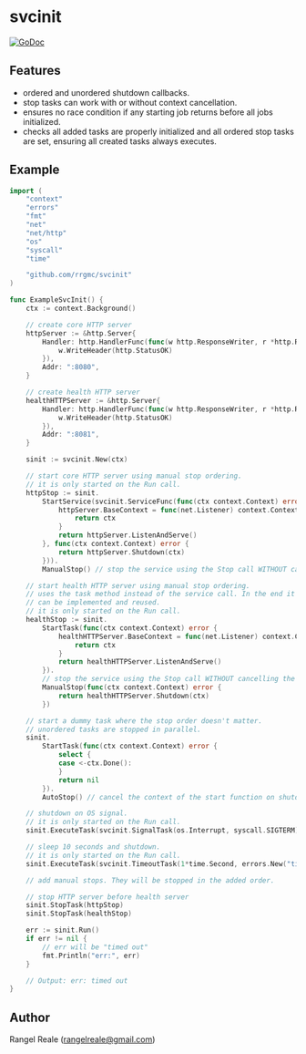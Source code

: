 # svcinit
[![GoDoc](https://godoc.org/github.com/rrgmc/svcinit?status.png)](https://godoc.org/github.com/rrgmc/svcinit)

## Features

- ordered and unordered shutdown callbacks.
- stop tasks can work with or without context cancellation.
- ensures no race condition if any starting job returns before all jobs initialized.
- checks all added tasks are properly initialized and all ordered stop tasks are set, ensuring all created tasks always executes. 

## Example

```go
import (
    "context"
    "errors"
    "fmt"
    "net"
    "net/http"
    "os"
    "syscall"
    "time"

    "github.com/rrgmc/svcinit"
)

func ExampleSvcInit() {
    ctx := context.Background()

    // create core HTTP server
    httpServer := &http.Server{
        Handler: http.HandlerFunc(func(w http.ResponseWriter, r *http.Request) {
            w.WriteHeader(http.StatusOK)
        }),
        Addr: ":8080",
    }

    // create health HTTP server
    healthHTTPServer := &http.Server{
        Handler: http.HandlerFunc(func(w http.ResponseWriter, r *http.Request) {
            w.WriteHeader(http.StatusOK)
        }),
        Addr: ":8081",
    }

    sinit := svcinit.New(ctx)

    // start core HTTP server using manual stop ordering.
    // it is only started on the Run call.
    httpStop := sinit.
        StartService(svcinit.ServiceFunc(func(ctx context.Context) error {
            httpServer.BaseContext = func(net.Listener) context.Context {
                return ctx
            }
            return httpServer.ListenAndServe()
        }, func(ctx context.Context) error {
            return httpServer.Shutdown(ctx)
        })).
        ManualStop() // stop the service using the Stop call WITHOUT cancelling the Start context.

    // start health HTTP server using manual stop ordering.
    // uses the task method instead of the service call. In the end it is the same thing, but the Service interface
    // can be implemented and reused.
    // it is only started on the Run call.
    healthStop := sinit.
        StartTask(func(ctx context.Context) error {
            healthHTTPServer.BaseContext = func(net.Listener) context.Context {
                return ctx
            }
            return healthHTTPServer.ListenAndServe()
        }).
        // stop the service using the Stop call WITHOUT cancelling the Start context.
        ManualStop(func(ctx context.Context) error {
            return healthHTTPServer.Shutdown(ctx)
        })

    // start a dummy task where the stop order doesn't matter.
    // unordered tasks are stopped in parallel.
    sinit.
        StartTask(func(ctx context.Context) error {
            select {
            case <-ctx.Done():
            }
            return nil
        }).
        AutoStop() // cancel the context of the start function on shutdown.

    // shutdown on OS signal.
    // it is only started on the Run call.
    sinit.ExecuteTask(svcinit.SignalTask(os.Interrupt, syscall.SIGTERM))

    // sleep 10 seconds and shutdown.
    // it is only started on the Run call.
    sinit.ExecuteTask(svcinit.TimeoutTask(1*time.Second, errors.New("timed out")))

    // add manual stops. They will be stopped in the added order.

    // stop HTTP server before health server
    sinit.StopTask(httpStop)
    sinit.StopTask(healthStop)

    err := sinit.Run()
    if err != nil {
        // err will be "timed out"
        fmt.Println("err:", err)
    }

    // Output: err: timed out
}
```

## Author

Rangel Reale (rangelreale@gmail.com)

